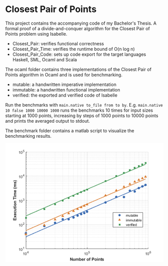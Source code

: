 # Closest Pair of Points

This project contains the accompanying code of my Bachelor's Thesis. A formal proof of a divide-and-conquer algorithm for the Closest Pair of Points problem using Isabelle.

* Closest_Pair: verifies functional correctness
* Closest_Pair_Time: verifies the runtime bound of O(n log n)
* Closest_Pair_Code: sets up code export for the target languages Haskell, SML, Ocaml and Scala

The ocaml folder contains three implementations of the Closest Pair of Points algorithm in Ocaml and is used for benchmarking.

* mutable: a handwritten imperative implementation
* immutable: a handwritten functional implementation
* verified: the exported and verified code of Isabelle

Run the benchmarks with ```main.native to_file from to by```. E.g. ```main.native 10 false 1000 10000 1000``` runs the benchmarks 10 times for input sizes starting at 1000 points, increasing by steps of 1000 points to 10000 points and prints the averaged output to stdout.

The benchmark folder contains a matlab script to visualize the benchmarking results.

![Benchmarking Results](./benchmark/Benchmarks.png)
